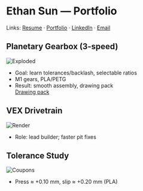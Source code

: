 # Ethan Sun — Portfolio

Links: [Resume]() · [Portfolio](pdf/portfolio.pdf) · [LinkedIn](https://linkedin.com/in/ethsun-ubc882) · [Email](mailto:EthanSun882@gmail.com)

## Planetary Gearbox (3-speed)
![Exploded](images/gearbox_exploded.jpg)
- Goal: learn tolerances/backlash, selectable ratios
- M1 gears, PLA/PETG
- Result: smooth assembly, drawing pack  
[Drawing pack](pdf/gearbox_drawings.pdf)

## VEX Drivetrain
![Render](images/vex_drive.jpg)
- Role: lead builder; faster pit fixes

## Tolerance Study
![Coupons](images/tolerance_coupons.jpg)
- Press ≈ +0.10 mm, slip ≈ +0.20 mm (PLA)
